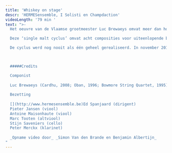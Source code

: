 ```yaml
---
title: 'Whiskey on stage'
descr: 'HERMESensemble, I Solisti en Champdaction'
videoLength: '79 min '
text: ">-
  Het oeuvre van de Vlaamse grootmeester Luc Brewaeys omvat meer dan honderd werken voor de meest uiteenlopende bezettingen van solowerken, over opera en muziektheater, tot ensemblewerken en composities voor groot symfonisch orkest, al dan niet met muzikale elektronica. Het is echter niet eenvoudig in dit geheel consistente lijnen of cycli te ontdekken – reeksen die thematisch of inhoudelijk met mekaar in verband staan. Een uitzondering hierop vormen acht werken die Brewaeys componeerde in de lange tijdspanne 1991 – 2009 die alleen expliciet refereren aan Schotse single malt whisky’s.

  Deze ‘single malt cyclus’ omvat acht composities voor uiteenlopende bezettingen. Ze worden gekenmerkt door een pure, oorspronkelijke hoge energie; voor de kenner een rijk gelaagde smaaksensatie van de meest uiteenlopend thema’s, tempi en spectra, voor de geïnteresseerde leek een aangenaam gevoel van rush waar je een klein beetje tipsy van wordt.

  De cyclus werd nog nooit als één geheel gerealiseerd. In november 2019 werken Antwerp Symphony Orchestra, Champdaction, HERMESensemble, I Solisti en Koninklijk Conservatorium Antwerpen (AP Hogeschool) samen om in een reeks concerten de hele cyclus van acht werken samen te brengen tijdens één muzikale week.

  ‍

  #####Credits

  Componist
  
  Luc Brewaeys (Cardhu, 2008; Oban, 1996; Bowmore String Quartet, 1995)
  
  Bezetting
  
  [‍](http://www.hermesensemble.be)Ed Spanjaard (dirigent)
  Pieter Jansen (viool)
  Antoine Maisonhaute (viool)
  Marc Tooten (altviool)
  Stijn Saveniers (cello)
  Peter Merckx (klarinet)
  
  ‍_Opname video door_ _Simon Van den Brande en Benjamin Albertijn_
"
---
```

